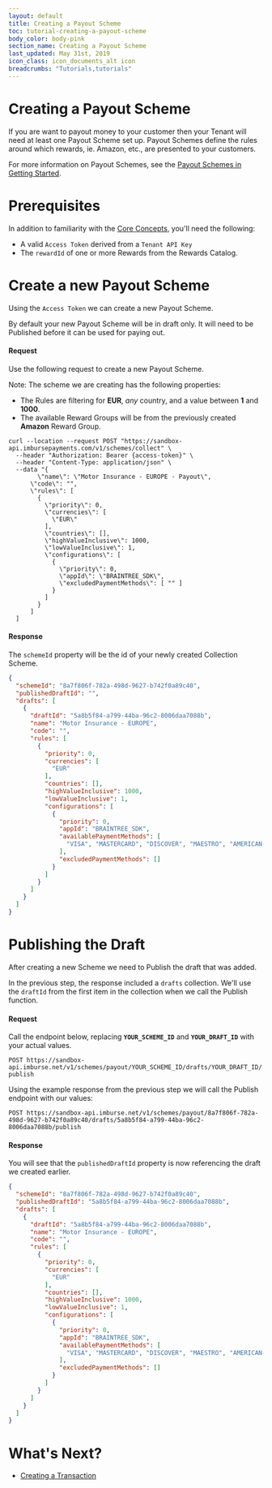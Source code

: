 ```yaml
---
layout: default
title: Creating a Payout Scheme
toc: tutorial-creating-a-payout-scheme
body_color: body-pink
section_name: Creating a Payout Scheme
last_updated: May 31st, 2019
icon_class: icon_documents_alt icon
breadcrumbs: "Tutorials,tutorials"
---
```

# Creating a Payout Scheme
If you are want to payout money to your customer then your Tenant will need at least one Payout Scheme set up. Payout Schemes define the rules around which rewards, ie. Amazon, etc., are presented to your customers.

For more information on Payout Schemes, see the [Payout Schemes in Getting Started](/pages/getting-started/payout-schemes/).

# Prerequisites
In addition to familiarity with the [Core Concepts](/pages/guides/core-concepts), you'll need the following:

- A valid `Access Token` derived from a `Tenant API Key`
- The `rewardId` of one or more Rewards from the Rewards Catalog.

# Create a new Payout Scheme
Using the `Access Token` we can create a new Payout Scheme.

By default your new Payout Scheme will be in draft only. It will need to be Published before it can be used for paying out.

#### Request
Use the following request to create a new Payout Scheme.

Note: The scheme we are creating has the following properties:
- The Rules are filtering for **EUR**, *any* country, and a value between **1** and **1000**.
- The available Reward Groups will be from the previously created **Amazon** Reward Group.

```curl
curl --location --request POST "https://sandbox-api.imbursepayments.com/v1/schemes/collect" \
  --header "Authorization: Bearer {access-token}" \
  --header "Content-Type: application/json" \
  --data "{
	    \"name\": \"Motor Insurance - EUROPE - Payout\",
      \"code\": "",
      \"rules\": [
        {
          \"priority\": 0,
          \"currencies\": [
            \"EUR\"
          ],
          \"countries\": [],
          \"highValueInclusive\": 1000,
          \"lowValueInclusive\": 1,
          \"configurations\": [
            {
              \"priority\": 0,
              \"appId\": \"BRAINTREE_SDK\",
              \"excludedPaymentMethods\": [ "" ]
            }
          ]
        }
      ]
  ]
```

#### Response
The `schemeId` property will be the id of your newly created Collection Scheme.

```json
{
  "schemeId": "8a7f806f-782a-498d-9627-b742f0a89c40",
  "publishedDraftId": "",
  "drafts": [
    {
      "draftId": "5a8b5f84-a799-44ba-96c2-8006daa7088b",
      "name": "Motor Insurance - EUROPE",
      "code": "",
      "rules": [
        {
          "priority": 0,
          "currencies": [
            "EUR"
          ],
          "countries": [],
          "highValueInclusive": 1000,
          "lowValueInclusive": 1,
          "configurations": [
            {
              "priority": 0,
              "appId": "BRAINTREE_SDK",
              "availablePaymentMethods": [
                "VISA", "MASTERCARD", "DISCOVER", "MAESTRO", "AMERICAN-EXPRESS", "PAYPAL"
              ],
              "excludedPaymentMethods": []
            }
          ]
        }
      ]
    }
  ]
}
```

# Publishing the Draft
After creating a new Scheme we need to Publish the draft that was added.

In the previous step, the response included a `drafts` collection. We'll use the `draftId` from the first item in the collection when we call the Publish function.

#### Request
Call the endpoint below, replacing **`YOUR_SCHEME_ID`** and **`YOUR_DRAFT_ID`** with your actual values.

`POST https://sandbox-api.imburse.net/v1/schemes/payout/YOUR_SCHEME_ID/drafts/YOUR_DRAFT_ID/publish`

Using the example response from the previous step we will call the Publish endpoint with our values:

`POST https://sandbox-api.imburse.net/v1/schemes/payout/8a7f806f-782a-498d-9627-b742f0a89c40/drafts/5a8b5f84-a799-44ba-96c2-8006daa7088b/publish`

#### Response
You will see that the `publishedDraftId` property is now referencing the draft we created earlier.

```json
{
  "schemeId": "8a7f806f-782a-498d-9627-b742f0a89c40",
  "publishedDraftId": "5a8b5f84-a799-44ba-96c2-8006daa7088b",
  "drafts": [
    {
      "draftId": "5a8b5f84-a799-44ba-96c2-8006daa7088b",
      "name": "Motor Insurance - EUROPE",
      "code": "",
      "rules": [
        {
          "priority": 0,
          "currencies": [
            "EUR"
          ],
          "countries": [],
          "highValueInclusive": 1000,
          "lowValueInclusive": 1,
          "configurations": [
            {
              "priority": 0,
              "appId": "BRAINTREE_SDK",
              "availablePaymentMethods": [
                "VISA", "MASTERCARD", "DISCOVER", "MAESTRO", "AMERICAN-EXPRESS", "PAYPAL"
              ],
              "excludedPaymentMethods": []
            }
          ]
        }
      ]
    }
  ]
}
```

# What's Next?
- [Creating a Transaction](/pages/tutorials/creating-a-transaction)
